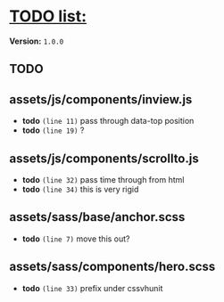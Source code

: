 # [TODO list:]( http://robsimpson.me )

**Version:** `1.0.0`

## TODO

## assets/js/components/inview.js

-  **todo** `(line 11)`  pass through data-top position
-  **todo** `(line 19)` ?

## assets/js/components/scrollto.js

-  **todo** `(line 32)`  pass time through from html
-  **todo** `(line 34)`  this is very rigid

## assets/sass/base/anchor.scss

-  **todo** `(line 7)`  move this out?

## assets/sass/components/hero.scss

-  **todo** `(line 33)`  prefix under cssvhunit
